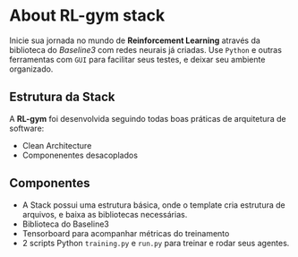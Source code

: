 # About RL-gym stack

Inicie sua jornada no mundo de **Reinforcement Learning** através da biblioteca do *Baseline3* com redes neurais já criadas.
Use `Python` e outras ferramentas com `GUI` para facilitar seus testes, e deixar seu ambiente organizado.


## Estrutura da Stack
A **RL-gym** foi desenvolvida seguindo todas boas práticas de arquitetura de software:
+ Clean Architecture
+ Componenentes desacoplados

## Componentes
+ A Stack possui uma estrutura básica, onde o template cria estrutura de arquivos, e baixa as bibliotecas necessárias. 
+ Biblioteca do Baseline3 
+ Tensorboard para acompanhar métricas do treinamento
+ 2 scripts Python `training.py` e `run.py` para treinar e rodar seus agentes.
